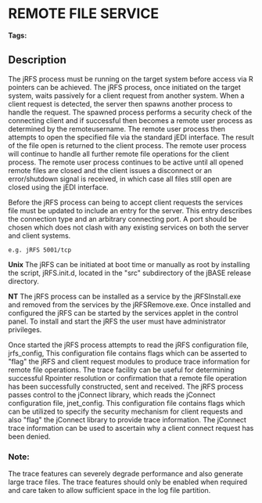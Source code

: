 # REMOTE FILE SERVICE

<PageHeader />

**Tags:**
<badge text='client requests to remote files' vertical='middle' />
<badge text='remote files' vertical='middle' />

## Description 

The jRFS process must be running on the target system before access via R pointers can be achieved. The jRFS process, once initiated on the target system, waits passively for a client request from another system. When a client request is detected, the server then spawns another process to handle the request. The spawned process performs a security check of the connecting client and if successful then becomes a remote user process as determined by the remoteusername. The remote user process then attempts to open the specified file via the standard jEDI interface. The result of the file open is returned to the client process. The remote user process will continue to handle all further remote file operations for the client process. The remote user process continues to be active until all opened remote files are closed and the client issues a disconnect or an error/shutdown signal is received, in which case all files still open are closed using the jEDI interface.

Before the jRFS process can being to accept client requests the services file must be updated to include an entry for the server. This entry describes the connection type and an arbitrary connecting port. A port should be chosen which does not clash with any existing services on both the server and client systems.

```
e.g. jRFS 5001/tcp
```

**Unix**
The jRFS can be initiated at boot time or manually as root by installing the script, jRFS.init.d, located in the "src" subdirectory of the jBASE release directory.

**NT**
The jRFS process can be installed as a service by the jRFSInstall.exe and removed from the services by the jRFSRemove.exe. Once installed and configured the jRFS can be started by the services applet in the control panel. To install and start the jRFS the user must have administrator privileges.

Once started the jRFS process attempts to read the jRFS configuration file, jrfs\_config, This configuration file contains flags which can be asserted to "flag" the jRFS and client request modules to produce trace information for remote file operations. The trace facility can be useful for determining successful Rpointer resolution or confirmation that a remote file operation has been successfully constructed, sent and received. The jRFS process passes control to the jConnect library, which reads the jConnect configuration file, jnet\_config. This configuration file contains flags which can be utilized to specify the security mechanism for client requests and also "flag" the jConnect library to provide trace information. The jConnect trace information can be used to ascertain why a client connect request has been denied.



### Note:

The trace features can severely degrade performance and also generate large trace files. The trace features should only be enabled when required and care taken to allow sufficient space in the log file partition.











  
<PageFooter />
